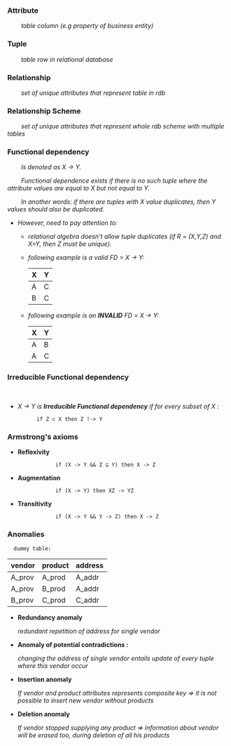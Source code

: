 ### Attribute 
&nbsp;&nbsp;&nbsp;&nbsp;&nbsp;&nbsp;&nbsp;
_table column (e.g property of business entity)_

### Tuple 
&nbsp;&nbsp;&nbsp;&nbsp;&nbsp;&nbsp;&nbsp;
_table row in relational database_

### Relationship
&nbsp;&nbsp;&nbsp;&nbsp;&nbsp;&nbsp;&nbsp;
_set of unique attributes that represent table in rdb_

### Relationship Scheme
&nbsp;&nbsp;&nbsp;&nbsp;&nbsp;&nbsp;&nbsp;
_set of unique attributes that represent whole rdb scheme with multiple tables_

### Functional dependency
&nbsp;&nbsp;&nbsp;&nbsp;&nbsp;&nbsp;&nbsp;
_Is denoted as X -> Y._

&nbsp;&nbsp;&nbsp;&nbsp;&nbsp;&nbsp;&nbsp;
_Functional dependence exists if there is no such tuple where the attribute values are equal to X but not equal to Y._

&nbsp;&nbsp;&nbsp;&nbsp;&nbsp;&nbsp;&nbsp;
_In another words: if there are tuples with X value duplicates, then Y values should also be duplicated._

- _However, need to pay attention to:_ 
    - _relational algebra doesn't allow tuple duplicates (if R = (X,Y,Z) and X=Y, then Z must be unique)._
    - _following example is a valid FD = X -> Y:_
    
      |X|Y|
      |-|-|
      |A|C|
      |B|C|

    - _following example is an **INVALID** FD = X -> Y:_
    
      |X|Y|
      |-|-|
      |A|B|
      |A|C|

### Irreducible Functional dependency

&nbsp;&nbsp;&nbsp;&nbsp;&nbsp;&nbsp;&nbsp;
- _X -> Y is **Irreducible Functional dependency** if for every subset of X :_

            if Z ⊂ X then Z !-> Y

### Armstrong's axioms
- **Reflexivity**
                  
                  if (X -> Y && Z ⊆ Y) then X -> Z
- **Augmentation**

                  if (X -> Y) then XZ -> YZ
- **Transitivity**

                  if (X -> Y && Y -> Z) then X -> Z

### Anomalies
      dummy table:
|vendor|product|address|
|------|-------|--------|
|A_prov|A_prod|A_addr|
|A_prov|B_prod|A_addr|
|B_prov|C_prod|C_addr|

- **Redundancy anomaly**

    _redundant repetition of address for single vendor_
- **Anomaly of potential contradictions :**

     _changing the address of single vendor entails update of every tuple where this vendor occur_
- **Insertion anomaly**

     _If vendor and product attributes represents composite key  =>  it is not possible to insert new vendor without products_
- **Deletion anomaly**

     _If vendor stopped supplying any product  =>  information about vendor will be erased too, during deletion of all his products_
